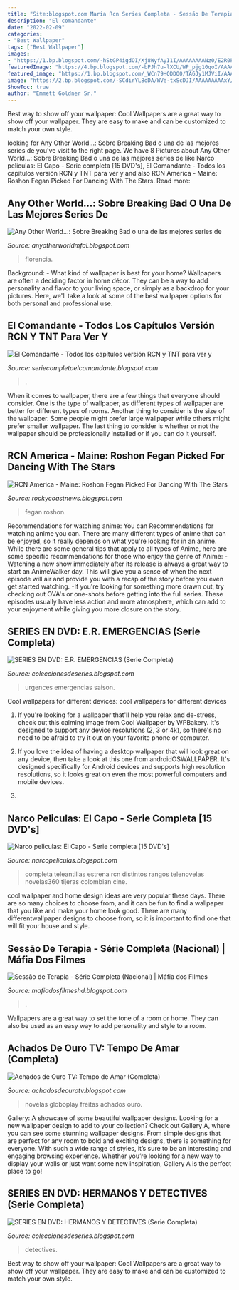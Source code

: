 ```yaml
---
title: "Site:blogspot.com Maria Rcn Series Completa - Sessão De Terapia"
description: "El comandante"
date: "2022-02-09"
categories:
- "Best Wallpaper"
tags: ["Best Wallpaper"]
images:
- "https://1.bp.blogspot.com/-hStGP4igdOI/Xj8WyfAyI1I/AAAAAAAANz0/E2R0P3NCoTYb11crFKtZB9OxLV-D-KVcACLcBGAsYHQ/s1600/1xtKO9d.jpg"
featuredImage: "https://4.bp.blogspot.com/-bPJh7u-lXCU/WP_pjg10qoI/AAAAAAAABbU/IEenY6OCy20yW0KgAvViIrZJjH7Z-J2UwCLcB/s1600/SessaoTerapia.jpg"
featured_image: "https://1.bp.blogspot.com/_WCn79HQDDO0/TA6Jy1MJViI/AAAAAAAAC5Q/AJHmAwU2A-Y/w1200-h630-p-k-no-nu/HERMANOS+Y+DETECTIVES+T+1.jpg"
image: "https://2.bp.blogspot.com/-SCdirYL8oDA/WVe-txScDJI/AAAAAAAAAxY/rD9GbrG0X-Yu7RCBlihFG97z19omZddtgCLcBGAs/w1200-h630-p-k-no-nu/image.jpg"
ShowToc: true
author: "Emmett Goldner Sr."
---
```



Best way to show off your wallpaper:
Cool Wallpapers are a great way to show off your wallpaper. They are easy to make and can be customized to match your own style.

	

		
looking for Any Other World...: Sobre Breaking Bad o una de las mejores series de you've visit to the right page. We have 8 Pictures about Any Other World...: Sobre Breaking Bad o una de las mejores series de like Narco peliculas: El Capo - Serie completa [15 DVD&#039;s], El Comandante - Todos los capítulos versión RCN y TNT para ver y and also RCN America - Maine: Roshon Fegan Picked For Dancing With The Stars. Read more:
		
    
## Any Other World...: Sobre Breaking Bad O Una De Las Mejores Series De

<img loading=lazy src="https://1.bp.blogspot.com/-hStGP4igdOI/Xj8WyfAyI1I/AAAAAAAANz0/E2R0P3NCoTYb11crFKtZB9OxLV-D-KVcACLcBGAsYHQ/s1600/1xtKO9d.jpg" onerror="this.onerror=null;this.src='https://tse2.mm.bing.net/th?id=OIP.4EzoiYdDt1AnNI71frjWygHaEK&amp;pid=15.1';" alt="Any Other World...: Sobre Breaking Bad o una de las mejores series de">

_Source: anyotherworldmfal.blogspot.com_

>florencia. 

	

Background: - What kind of wallpaper is best for your home?
Wallpapers are often a deciding factor in home décor. They can be a way to add personality and flavor to your living space, or simply as a backdrop for your pictures. Here, we'll take a look at some of the best wallpaper options for both personal and professional use.

    
## El Comandante - Todos Los Capítulos Versión RCN Y TNT Para Ver Y

<img loading=lazy src="https://2.bp.blogspot.com/-SCdirYL8oDA/WVe-txScDJI/AAAAAAAAAxY/rD9GbrG0X-Yu7RCBlihFG97z19omZddtgCLcBGAs/w1200-h630-p-k-no-nu/image.jpg" onerror="this.onerror=null;this.src='https://tse3.mm.bing.net/th?id=OIP.aZm7fOxWy26j7aJwYxRi6gAAAA&amp;pid=15.1';" alt="El Comandante - Todos los capítulos versión RCN y TNT para ver y">

_Source: seriecompletaelcomandante.blogspot.com_

>. 

	

When it comes to wallpaper, there are a few things that everyone should consider. One is the type of wallpaper, as different types of wallpaper are better for different types of rooms. Another thing to consider is the size of the wallpaper. Some people might prefer large wallpaper while others might prefer smaller wallpaper. The last thing to consider is whether or not the wallpaper should be professionally installed or if you can do it yourself.

    
## RCN America - Maine: Roshon Fegan Picked For Dancing With The Stars

<img loading=lazy src="http://4.bp.blogspot.com/-z-if0hjDZJM/T0zdV2lRDlI/AAAAAAAAFsg/jL-M0Vnu3eA/w1200-h630-p-k-no-nu/roshon-fegan.jpg" onerror="this.onerror=null;this.src='https://tse4.mm.bing.net/th?id=OIP.BXBSxmoW48T4VQx20GAxeQHaIp&amp;pid=15.1';" alt="RCN America - Maine: Roshon Fegan Picked For Dancing With The Stars">

_Source: rockycoastnews.blogspot.com_

>fegan roshon. 

	

Recommendations for watching anime: You can
Recommendations for watching anime you can. There are many different types of anime that can be enjoyed, so it really depends on what you're looking for in an anime. While there are some general tips that apply to all types of Anime, here are some specific recommendations for those who enjoy the genre of Anime: 
-Watching a new show immediately after its release is always a great way to start an AnimeWalker day. This will give you a sense of when the next episode will air and provide you with a recap of the story before you even get started watching. 
-If you're looking for something more drawn out, try checking out OVA's or one-shots before getting into the full series. These episodes usually have less action and more atmosphere, which can add to your enjoyment while giving you more closure on the story.

    
## SERIES EN DVD: E.R. EMERGENCIAS (Serie Completa)

<img loading=lazy src="https://1.bp.blogspot.com/-IzftyJvk8rc/WMyZUGh9ZVI/AAAAAAAAO5U/Sk4reaAQf4kEnhl2-rOcYhs_GXipBuOjwCLcB/s1600/ER%2BT%2B13.jpg" onerror="this.onerror=null;this.src='https://tse1.mm.bing.net/th?id=OIP.AbBCpKkyISzNGES2Xic4bwHaKh&amp;pid=15.1';" alt="SERIES EN DVD: E.R. EMERGENCIAS (Serie Completa)">

_Source: coleccionesdeseries.blogspot.com_

>urgences emergencias saison. 

	

Cool wallpapers for different devices:
cool wallpapers for different devices 

1. If you're looking for a wallpaper that'll help you relax and de-stress, check out this calming image from Cool Wallpaper by WPBakery. It's designed to support any device resolutions (2, 3 or 4k), so there's no need to be afraid to try it out on your favorite phone or computer.

2. If you love the idea of having a desktop wallpaper that will look great on any device, then take a look at this one from androidOSWALLPAPER. It's designed specifically for Android devices and supports high resolution resolutions, so it looks great on even the most powerful computers and mobile devices.

3.

    
## Narco Peliculas: El Capo - Serie Completa [15 DVD&#039;s]

<img loading=lazy src="https://4.bp.blogspot.com/_YdoiGsHTo3M/TIE6b78lGvI/AAAAAAAAAJs/9ls8-UAaWIU/s1600/el-capo.jpg" onerror="this.onerror=null;this.src='https://tse1.mm.bing.net/th?id=OIP.3MM_y5CvEyfO5iMTay0iCQHaKk&amp;pid=15.1';" alt="Narco peliculas: El Capo - Serie completa [15 DVD&#039;s]">

_Source: narcopeliculas.blogspot.com_

>completa teleantillas estrena rcn distintos rangos telenovelas novelas360 tijeras colombian cine. 

	

cool wallpaper and home design ideas are very popular these days. There are so many choices to choose from, and it can be fun to find a wallpaper that you like and make your home look good. There are many differentwallpaper designs to choose from, so it is important to find one that will fit your house and style.

    
## Sessão De Terapia - Série Completa (Nacional) | Máfia Dos Filmes

<img loading=lazy src="https://4.bp.blogspot.com/-bPJh7u-lXCU/WP_pjg10qoI/AAAAAAAABbU/IEenY6OCy20yW0KgAvViIrZJjH7Z-J2UwCLcB/s1600/SessaoTerapia.jpg" onerror="this.onerror=null;this.src='https://tse4.mm.bing.net/th?id=OIP.d5R27UYpUiAvUcrih5TXwQHaKp&amp;pid=15.1';" alt="Sessão de Terapia - Série Completa (Nacional) | Máfia dos Filmes">

_Source: mafiadosfilmeshd.blogspot.com_

>. 

	

Wallpapers are a great way to set the tone of a room or home. They can also be used as an easy way to add personality and style to a room.

    
## Achados De Ouro TV: Tempo De Amar (Completa)

<img loading=lazy src="https://2.bp.blogspot.com/-j4y64DwMTSI/Wcu1ndQzUyI/AAAAAAAAD7Q/MT8TjzWEqSQh-XacLtSZbQLT3T5O3WA2QCLcBGAs/s1600/tempo%2Bde%2B.jpeg" onerror="this.onerror=null;this.src='https://tse1.mm.bing.net/th?id=OIP.gFq0bZxZfx_aV_wqad2FkgHaK9&amp;pid=15.1';" alt="Achados de Ouro TV: Tempo de Amar (Completa)">

_Source: achadosdeourotv.blogspot.com_

>novelas globoplay freitas achados ouro. 

	

Gallery: A showcase of some beautiful wallpaper designs.
Looking for a new wallpaper design to add to your collection? Check out Gallery A, where you can see some stunning wallpaper designs. From simple designs that are perfect for any room to bold and exciting designs, there is something for everyone. With such a wide range of styles, it’s sure to be an interesting and engaging browsing experience. Whether you’re looking for a new way to display your walls or just want some new inspiration, Gallery A is the perfect place to go!





	
	
    
## SERIES EN DVD: HERMANOS Y DETECTIVES (Serie Completa)

<img loading=lazy src="https://1.bp.blogspot.com/_WCn79HQDDO0/TA6Jy1MJViI/AAAAAAAAC5Q/AJHmAwU2A-Y/w1200-h630-p-k-no-nu/HERMANOS+Y+DETECTIVES+T+1.jpg" onerror="this.onerror=null;this.src='https://tse4.mm.bing.net/th?id=OIP.X4PfKaJhKEmzf2_g7Nt16ADbEs&amp;pid=15.1';" alt="SERIES EN DVD: HERMANOS Y DETECTIVES (Serie Completa)">

_Source: coleccionesdeseries.blogspot.com_

>detectives. 

	

Best way to show off your wallpaper:
Cool Wallpapers are a great way to show off your wallpaper. They are easy to make and can be customized to match your own style.

